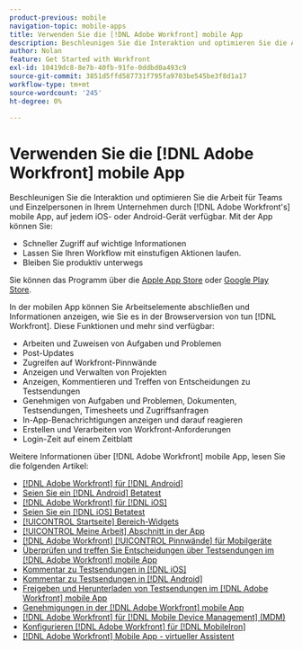 ```yaml
---
product-previous: mobile
navigation-topic: mobile-apps
title: Verwenden Sie die [!DNL Adobe Workfront] mobile App
description: Beschleunigen Sie die Interaktion und optimieren Sie die Arbeit für Teams und Einzelpersonen in Ihrem Unternehmen durch [!DNL Adobe Workfront's] mobile App, auf jedem iOS- oder Android-Gerät verfügbar.
author: Nolan
feature: Get Started with Workfront
exl-id: 10419dc8-8e7b-40fb-91fe-0ddbd0a493c9
source-git-commit: 3851d5ffd587731f795fa9703be545be3f8d1a17
workflow-type: tm+mt
source-wordcount: '245'
ht-degree: 0%

---
```


# Verwenden Sie die [!DNL Adobe Workfront] mobile App

Beschleunigen Sie die Interaktion und optimieren Sie die Arbeit für Teams und Einzelpersonen in Ihrem Unternehmen durch [!DNL Adobe Workfront's] mobile App, auf jedem iOS- oder Android-Gerät verfügbar. Mit der App können Sie:

* Schneller Zugriff auf wichtige Informationen
* Lassen Sie Ihren Workflow mit einstufigen Aktionen laufen.
* Bleiben Sie produktiv unterwegs

Sie können das Programm über die [Apple App Store](https://www.apple.com/app-store/) oder [Google Play Store](https://play.google.com/store/apps;).

In der mobilen App können Sie Arbeitselemente abschließen und Informationen anzeigen, wie Sie es in der Browserversion von tun [!DNL Workfront]. Diese Funktionen und mehr sind verfügbar:

* Arbeiten und Zuweisen von Aufgaben und Problemen
* Post-Updates
* Zugreifen auf Workfront-Pinnwände
* Anzeigen und Verwalten von Projekten
* Anzeigen, Kommentieren und Treffen von Entscheidungen zu Testsendungen
* Genehmigen von Aufgaben und Problemen, Dokumenten, Testsendungen, Timesheets und Zugriffsanfragen
* In-App-Benachrichtigungen anzeigen und darauf reagieren
* Erstellen und Verarbeiten von Workfront-Anforderungen
* Login-Zeit auf einem Zeitblatt

<!--
>[!NOTE]
>
>The [!DNL Adobe Workfront] mobile app is replacing the [!DNL Workfront Proof] app, which is no longer supported and will be removed entirely with the 23.4 release in October. [!DNL Workfront] customers should now use the [!DNL Adobe Workfront] mobile app for conducting their proof reviews and approvals.
-->

Weitere Informationen über [!DNL Adobe Workfront] mobile App, lesen Sie die folgenden Artikel:

* [[!DNL Adobe Workfront] für [!DNL Android]](../../../workfront-basics/mobile-apps/using-the-workfront-mobile-app/workfront-for-android.md)
* [Seien Sie ein [!DNL Android] Betatest](../../../workfront-basics/mobile-apps/using-the-workfront-mobile-app/android-beta-tester.md)
* [[!DNL Adobe Workfront] für [!DNL iOS]](../../../workfront-basics/mobile-apps/using-the-workfront-mobile-app/workfront-for-ios.md)
* [Seien Sie ein [!DNL iOS] Betatest](../../../workfront-basics/mobile-apps/using-the-workfront-mobile-app/ios-beta-tester.md)
* [[!UICONTROL Startseite] Bereich-Widgets](../../../workfront-basics/mobile-apps/using-the-workfront-mobile-app/home-area-widgets-mobile.md)
* [[!UICONTROL Meine Arbeit] Abschnitt in der App](../../../workfront-basics/mobile-apps/using-the-workfront-mobile-app/my-work-section-mobile.md)
* [[!DNL Adobe Workfront] [!UICONTROL Pinnwände] für Mobilgeräte](/help/quicksilver/workfront-basics/mobile-apps/using-the-workfront-mobile-app/mobile-boards.md)
* [Überprüfen und treffen Sie Entscheidungen über Testsendungen im [!DNL Adobe Workfront] mobile App](../../../workfront-basics/mobile-apps/using-the-workfront-mobile-app/work-with-proofs-in-mobile-app.md)
* [Kommentar zu Testsendungen in [!DNL iOS]](../../../workfront-basics/mobile-apps/using-the-workfront-mobile-app/comment-on-proofs-ios.md)
* [Kommentar zu Testsendungen in [!DNL Android]](../../../workfront-basics/mobile-apps/using-the-workfront-mobile-app/comment-on-proofs-android.md)
* [Freigeben und Herunterladen von Testsendungen im [!DNL Adobe Workfront] mobile App](../../../workfront-basics/mobile-apps/using-the-workfront-mobile-app/share-proofs-mobile.md)
* [Genehmigungen in der [!DNL Adobe Workfront] mobile App](../../../workfront-basics/mobile-apps/using-the-workfront-mobile-app/approvals-in-mobile-app.md)
* [[!DNL Adobe Workfront] für [!DNL Mobile Device Management] (MDM)](../../../workfront-basics/mobile-apps/using-the-workfront-mobile-app/wf-mdm.md)
* [Konfigurieren [!DNL Adobe Workfront] für [!DNL MobileIron]](../../../workfront-basics/mobile-apps/using-the-workfront-mobile-app/wf-mobileiron-configs.md)
* [[!DNL Adobe Workfront] Mobile App - virtueller Assistent](../../../workfront-basics/mobile-apps/using-the-workfront-mobile-app/wf-mobile-virtual-assistant.md)
